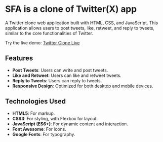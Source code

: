 # SFA is a clone of Twitter(X) app

A Twitter clone web application built with HTML, CSS, and JavaScript. This application allows users to post tweets, like, retweet, and reply to tweets, similar to the core functionalities of Twitter.





Try the live demo: [Twitter Clone Live](http://your-live-demo-link.com)

## Features

- **Post Tweets**: Users can write and post tweets.
- **Like and Retweet**: Users can like and retweet tweets.
- **Reply to Tweets**: Users can reply to tweets.
- **Responsive Design**: Optimized for both desktop and mobile devices.

## Technologies Used

- **HTML5**: For markup.
- **CSS3**: For styling, with Flexbox for layout.
- **JavaScript (ES6+)**: For dynamic content and interaction.
- **Font Awesome**: For icons.
- **Google Fonts**: For typography.


